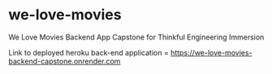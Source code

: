 # we-love-movies
We Love Movies Backend App Capstone for Thinkful Engineering Immersion

Link to deployed heroku back-end application = https://we-love-movies-backend-capstone.onrender.com

